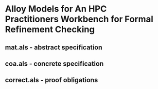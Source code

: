# Alloy Models for An HPC Practitioners Workbench for Formal Refinement Checking

## mat.als - abstract specification
## coa.als - concrete specification
## correct.als - proof obligations

